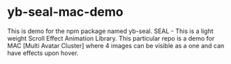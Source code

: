 # yb-seal-mac-demo
This is demo for the npm package named yb-seal. SEAL - This is a light weight Scroll Effect Animation Library. This particular repo is a demo for MAC [Multi Avatar Cluster] where 4 images can be visible as a one and can have effects upon hover.
